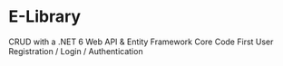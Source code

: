 # E-Library
CRUD with a .NET 6 Web API & Entity Framework Core
Code First
User Registration / Login / Authentication
